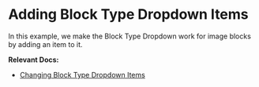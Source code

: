 # Adding Block Type Dropdown Items

In this example, we make the Block Type Dropdown work for image blocks by adding an item to it.

**Relevant Docs:**

- [Changing Block Type Dropdown Items](/docs/ui-components/formatting-toolbar#changing-block-type-dropdown-items)